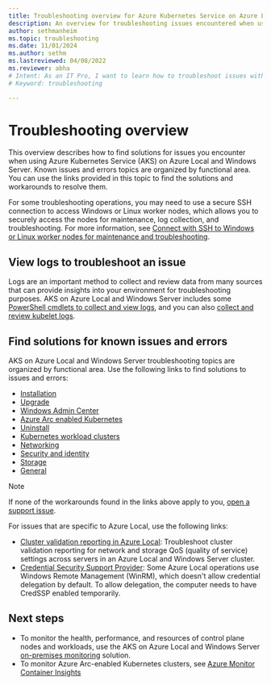 ```yaml
---
title: Troubleshooting overview for Azure Kubernetes Service on Azure Local and Windows Server 
description: An overview for troubleshooting issues encountered when using Azure Kubernetes Service on Azure Local and Windows Server. 
author: sethmanheim
ms.topic: troubleshooting
ms.date: 11/01/2024
ms.author: sethm 
ms.lastreviewed: 04/08/2022
ms.reviewer: abha
# Intent: As an IT Pro, I want to learn how to troubleshoot issues with my AKS on Azure Local deployment
# Keyword: troubleshooting

---
```


# Troubleshooting overview

This overview describes how to find solutions for issues you encounter when using Azure Kubernetes Service (AKS) on Azure Local and Windows Server. Known issues and errors topics are organized by functional area. You can use the links provided in this topic to find the solutions and workarounds to resolve them.

For some troubleshooting operations, you may need to use a secure SSH connection to access Windows or Linux worker nodes, which allows you to securely access the nodes for maintenance, log collection, and troubleshooting. For more information, see [Connect with SSH to Windows or Linux worker nodes for maintenance and troubleshooting](ssh-connection.md).  

## View logs to troubleshoot an issue

Logs are an important method to collect and review data from many sources that can provide insights into your environment for troubleshooting purposes. AKS on Azure Local and Windows Server includes some [PowerShell cmdlets to collect and view logs](./view-logs.md), and you can also [collect and review kubelet logs](get-kubelet-logs.md).

## Find solutions for known issues and errors

AKS on Azure Local and Windows Server troubleshooting topics are organized by functional area. Use the following links to find solutions to issues and errors:

- [Installation](/azure-stack/aks-hci/known-issues-installation)  
- [Upgrade](/azure-stack/aks-hci/known-issues-upgrade)
- [Windows Admin Center](/azure-stack/aks-hci/known-issues-windows-admin-center)
- [Azure Arc enabled Kubernetes](/azure-stack/aks-hci/known-issues-arc)
- [Uninstall](/azure-stack/aks-hci/known-issues-uninstall) 
- [Kubernetes workload clusters](/azure-stack/aks-hci/known-issues-workload-clusters) 
- [Networking](/azure-stack/aks-hci/known-issues-networking)
- [Security and identity](/azure-stack/aks-hci/known-issues-security) 
- [Storage](/azure-stack/aks-hci/known-issues-storage)
- [General](/azure-stack/aks-hci/known-issues)

> [!NOTE]
> If none of the workarounds found in the links above apply to you, [open a support issue](./help-support.md).

For issues that are specific to Azure Local, use the following links:

- [Cluster validation reporting in Azure Local](/azure-stack/hci/manage/validate-qos): Troubleshoot cluster validation reporting for network and storage QoS (quality of service) settings across servers in an Azure Local and Windows Server cluster.
- [Credential Security Support Provider](/azure-stack/hci/manage/troubleshoot-credssp): Some Azure Local operations use Windows Remote Management (WinRM), which doesn't allow credential delegation by default. To allow delegation, the computer needs to have CredSSP enabled temporarily.

## Next steps

- To monitor the health, performance, and resources of control plane nodes and workloads, use the AKS on Azure Local and Windows Server [on-premises monitoring](monitor-logging.md) solution.
- To monitor Azure Arc-enabled Kubernetes clusters, see [Azure Monitor Container Insights](/azure/azure-monitor/containers/container-insights-enable-arc-enabled-clusters?toc=/azure/azure-arc/kubernetes/toc.json)
